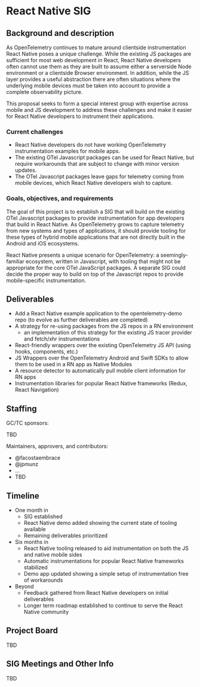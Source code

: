 # React Native SIG

## Background and description

As OpenTelemetry continues to mature around clientside instrumentation React Native poses a unique challenge. While the
existing JS packages are sufficient for most web development in React, React Native developers often cannot use them as
they are built to assume either a serverside Node environment or a clientside Browser environment. In addition, while
the JS layer provides a useful abstraction there are often situations where the underlying mobile devices must be taken
into account to provide a complete observability picture.

This proposal seeks to form a special interest group with expertise across mobile and JS development to address these
challenges and make it easier for React Native developers to instrument their applications.

### Current challenges

- React Native developers do not have working OpenTelemetry instrumentation examples for mobile apps.
- The existing OTel Javascript packages can be used for React Native, but require workarounds that are subject to change
  with minor version updates.
- The OTel Javascript packages leave gaps for telemetry coming from mobile devices, which React Native developers wish to capture.

### Goals, objectives, and requirements

The goal of this project is to establish a SIG that will build on the existing OTel Javascript packages to provide
instrumentation for app developers that build in React Native. As OpenTelemetry grows to capture telemetry from new
systems and types of applications, it should provide tooling for these types of hybrid mobile applications that are
not directly built in the Android and iOS ecosystems.

React Native presents a unique scenario for OpenTelemetry: a seemingly-familiar ecosystem, written in Javascript, with
tooling that might not be appropriate for the core OTel JavaScript packages. A separate SIG could decide the proper way to
build on top of the Javascript repos to provide mobile-specific instrumentation.

## Deliverables

- Add a React Native example application to the opentelemetry-demo repo (to evolve as further deliverables are completed)
- A strategy for re-using packages from the JS repos in a RN environment
  - an implementation of this strategy for the existing JS tracer provider and fetch/xhr instrumentations
- React-friendly wrappers over the existing OpenTelemetry JS API (using hooks, components, etc.)
- JS Wrappers over the OpenTelemetry Android and Swift SDKs to allow them to be used in a RN app as Native Modules
- A resource detector to automatically pull mobile client information for RN apps
- Instrumentation libraries for popular React Native frameworks (Redux, React Navigation)

## Staffing

GC/TC sponsors:

TBD

Maintainers, approvers, and contributors:

- @facostaembrace
- @jpmunz
- ...
- TBD

## Timeline

- One month in
  - SIG established
  - React Native demo added showing the current state of tooling available
  - Remaining deliverables prioritized
- Six months in
  - React Native tooling released to aid instrumentation on both the JS and native mobile sides
  - Automatic instrumentations for popular React Native frameworks stabilized
  - Demo app updated showing a simple setup of instrumentation free of workarounds
- Beyond
  - Feedback gathered from React Native developers on initial deliverables
  - Longer term roadmap established to continue to serve the React Native community

## Project Board

TBD

## SIG Meetings and Other Info

TBD